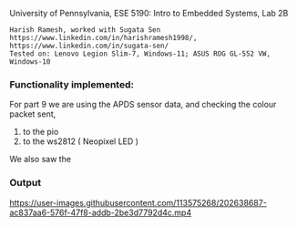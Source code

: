 
University of Pennsylvania, ESE 5190: Intro to Embedded Systems, Lab 2B

    Harish Ramesh, worked with Sugata Sen
    https://www.linkedin.com/in/harishramesh1998/, https://www.linkedin.com/in/sugata-sen/
    Tested on: Lenovo Legion Slim-7, Windows-11; ASUS ROG GL-552 VW, Windows-10
    
### Functionality implemented:
For part 9 we are using the APDS sensor data, and checking the colour packet sent, 
1. to the pio
2. to the ws2812 ( Neopixel LED )

We also saw the 

### Output
https://user-images.githubusercontent.com/113575268/202638687-ac837aa6-576f-47f8-addb-2be3d7792d4c.mp4

